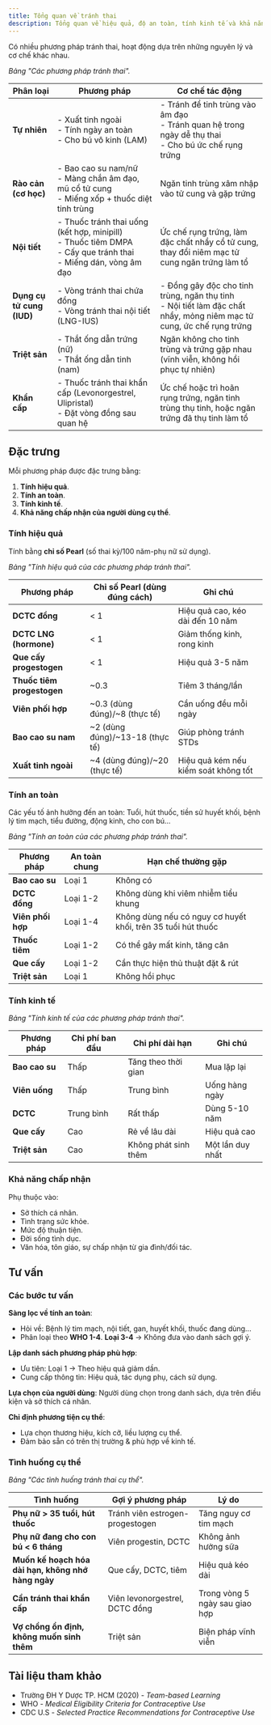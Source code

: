 ```yaml
---
title: Tổng quan về tránh thai
description: Tổng quan về hiệu quả, độ an toàn, tính kinh tế và khả năng chấp nhận của các phương pháp tránh thai.
---
```


Có nhiều phương pháp tránh thai, hoạt động dựa trên những nguyên lý và cơ chế khác nhau.

_Bảng "Các phương pháp tránh thai"._

| Phân loại | Phương pháp | Cơ chế tác động |
| ------------------------- | ----------------------------------------------------------------------------------------------------------------------- | ----------------------------------------------------------------------------------------------------------------------- |
| **Tự nhiên** | - Xuất tinh ngoài <br>- Tính ngày an toàn <br>- Cho bú vô kinh (LAM) | - Tránh để tinh trùng vào âm đạo <br>- Tránh quan hệ trong ngày dễ thụ thai <br>- Cho bú ức chế rụng trứng |
| **Rào cản (cơ học)** | - Bao cao su nam/nữ <br>- Màng chắn âm đạo, mũ cổ tử cung <br>- Miếng xốp + thuốc diệt tinh trùng | Ngăn tinh trùng xâm nhập vào tử cung và gặp trứng |
| **Nội tiết** | - Thuốc tránh thai uống (kết hợp, minipill) <br>- Thuốc tiêm DMPA <br>- Cấy que tránh thai <br>- Miếng dán, vòng âm đạo | Ức chế rụng trứng, làm đặc chất nhầy cổ tử cung, thay đổi niêm mạc tử cung ngăn trứng làm tổ |
| **Dụng cụ tử cung (IUD)** | - Vòng tránh thai chứa đồng <br>- Vòng tránh thai nội tiết (LNG-IUS) | - Đồng gây độc cho tinh trùng, ngăn thụ tinh <br>- Nội tiết làm đặc chất nhầy, mỏng niêm mạc tử cung, ức chế rụng trứng |
| **Triệt sản** | - Thắt ống dẫn trứng (nữ) <br>- Thắt ống dẫn tinh (nam) | Ngăn không cho tinh trùng và trứng gặp nhau (vĩnh viễn, không hồi phục tự nhiên) |
| **Khẩn cấp** | - Thuốc tránh thai khẩn cấp (Levonorgestrel, Ulipristal) <br>- Đặt vòng đồng sau quan hệ | Ức chế hoặc trì hoãn rụng trứng, ngăn tinh trùng thụ tinh, hoặc ngăn trứng đã thụ tinh làm tổ |

## Đặc trưng

Mỗi phương pháp được đặc trưng bằng:

1. **Tính hiệu quả**.
2. **Tính an toàn**.
3. **Tính kinh tế**.
4. **Khả năng chấp nhận của người dùng cụ thể**.

### Tính hiệu quả

Tính bằng **chỉ số Pearl** (số thai kỳ/100 năm-phụ nữ sử dụng).

_Bảng "Tính hiệu quả của các phương pháp tránh thai"._

| Phương pháp | Chỉ số Pearl (dùng đúng cách) | Ghi chú |
| -------------------------- | ------------------------------- | ------------------------------------ |
| **DCTC đồng** | < 1 | Hiệu quả cao, kéo dài đến 10 năm |
| **DCTC LNG (hormone)** | < 1 | Giảm thống kinh, rong kinh |
| **Que cấy progestogen** | < 1 | Hiệu quả 3-5 năm |
| **Thuốc tiêm progestogen** | ~0.3 | Tiêm 3 tháng/lần |
| **Viên phối hợp** | ~0.3 (dùng đúng)/~8 (thực tế) | Cần uống đều mỗi ngày |
| **Bao cao su nam** | ~2 (dùng đúng)/~13-18 (thực tế) | Giúp phòng tránh STDs |
| **Xuất tinh ngoài** | ~4 (dùng đúng)/~20 (thực tế) | Hiệu quả kém nếu kiểm soát không tốt |

### Tính an toàn

Các yếu tố ảnh hưởng đến an toàn: Tuổi, hút thuốc, tiền sử huyết khối, bệnh lý tim mạch, tiểu đường, động kinh, cho con bú...

_Bảng "Tính an toàn của các phương pháp tránh thai"._

| Phương pháp       | An toàn chung | Hạn chế thường gặp                                           |
| ----------------- | ------------- | ------------------------------------------------------------ |
| **Bao cao su**    | Loại 1        | Không có                                                     |
| **DCTC đồng**     | Loại 1-2      | Không dùng khi viêm nhiễm tiểu khung                         |
| **Viên phối hợp** | Loại 1-4      | Không dùng nếu có nguy cơ huyết khối, trên 35 tuổi hút thuốc |
| **Thuốc tiêm**    | Loại 1-2      | Có thể gây mất kinh, tăng cân                                |
| **Que cấy**       | Loại 1-2      | Cần thực hiện thủ thuật đặt & rút                            |
| **Triệt sản**     | Loại 1        | Không hồi phục                                               |

### Tính kinh tế

_Bảng "Tính kinh tế của các phương pháp tránh thai"._

| Phương pháp    | Chi phí ban đầu | Chi phí dài hạn      | Ghi chú          |
| -------------- | --------------- | -------------------- | ---------------- |
| **Bao cao su** | Thấp            | Tăng theo thời gian  | Mua lặp lại      |
| **Viên uống**  | Thấp            | Trung bình           | Uống hàng ngày   |
| **DCTC**       | Trung bình      | Rất thấp             | Dùng 5-10 năm    |
| **Que cấy**    | Cao             | Rẻ về lâu dài        | Hiệu quả cao     |
| **Triệt sản**  | Cao             | Không phát sinh thêm | Một lần duy nhất |

### Khả năng chấp nhận

Phụ thuộc vào:

- Sở thích cá nhân.
- Tình trạng sức khỏe.
- Mức độ thuận tiện.
- Đời sống tình dục.
- Văn hóa, tôn giáo, sự chấp nhận từ gia đình/đối tác.

## Tư vấn

### Các bước tư vấn

**Sàng lọc về tính an toàn**:

- Hỏi về: Bệnh lý tim mạch, nội tiết, gan, huyết khối, thuốc đang dùng...
- Phân loại theo **WHO 1-4**. **Loại 3-4** → Không đưa vào danh sách gợi ý.

**Lập danh sách phương pháp phù hợp**:

- Ưu tiên: Loại 1 → Theo hiệu quả giảm dần.
- Cung cấp thông tin: Hiệu quả, tác dụng phụ, cách sử dụng.

**Lựa chọn của người dùng**: Người dùng chọn trong danh sách, dựa trên điều kiện và sở thích cá nhân.

**Chỉ định phương tiện cụ thể**:

- Lựa chọn thương hiệu, kích cỡ, liều lượng cụ thể.
- Đảm bảo sẵn có trên thị trường & phù hợp về kinh tế.

### Tình huống cụ thể

_Bảng "Các tình huống tránh thai cụ thể"._

| Tình huống                                         | Gợi ý phương pháp               | Lý do                          |
| -------------------------------------------------- | ------------------------------- | ------------------------------ |
| **Phụ nữ > 35 tuổi, hút thuốc**                    | Tránh viên estrogen-progestogen | Tăng nguy cơ tim mạch          |
| **Phụ nữ đang cho con bú < 6 tháng**               | Viên progestin, DCTC            | Không ảnh hưởng sữa            |
| **Muốn kế hoạch hóa dài hạn, không nhớ hàng ngày** | Que cấy, DCTC, tiêm             | Hiệu quả kéo dài               |
| **Cần tránh thai khẩn cấp**                        | Viên levonorgestrel, DCTC đồng  | Trong vòng 5 ngày sau giao hợp |
| **Vợ chồng ổn định, không muốn sinh thêm**         | Triệt sản                       | Biện pháp vĩnh viễn            |

## Tài liệu tham khảo

- Trường ĐH Y Dược TP. HCM (2020) - _Team-based Learning_
- WHO - _Medical Eligibility Criteria for Contraceptive Use_
- CDC U.S - _Selected Practice Recommendations for Contraceptive Use_
